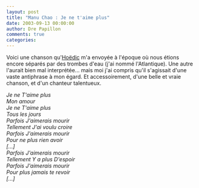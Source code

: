 ```yaml
---
layout: post
title: "Manu Chao : Je ne t'aime plus"
date: 2003-09-13 00:00:00
author: Dre Papillon
comments: true
categories: 
---
```



Voici une chanson qu'[Hoëdic](http://hoedic.ouvaton.org/) m'a envoyée à l'époque où nous étions encore séparés par des trombes d'eau (j'ai nommé l'Atlantique).  Une autre l'aurait bien mal interprétée...  mais moi j'ai compris qu'il s'agissait d'une vaste antiphrase à mon égard.  Et accessoirement, d'une belle et vraie chanson, et d'un chanteur talentueux.

*Je ne T'aime plus<BR>Mon amour<BR>Je ne T'aime plus<BR>Tous les jours<BR>Parfois J'aimerais mourir<BR>Tellement J'ai voulu croire<BR>Parfois J'aimerais mourir<BR>Pour ne plus rien avoir<BR>[...]<BR>Parfois J'aimerais mourir<BR>Tellement Y a plus D'espoir<BR>Parfois J'aimerais mourir<BR>Pour plus jamais te revoir<BR>[...]*
